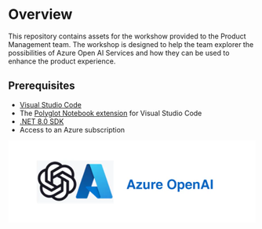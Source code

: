 # Overview

This repository contains assets for the workshow provided to the Product Management team. The workshop is designed to help the team explorer the possibilities of Azure Open AI Services and how they can be used to enhance the product experience.

## Prerequisites

- [Visual Studio Code](https://code.visualstudio.com/)
- The [Polyglot Notebook extension](https://marketplace.visualstudio.com/items?itemName=ms-dotnettools.dotnet-interactive-vscode) for Visual Studio Code
- [.NET 8.0 SDK](https://dotnet.microsoft.com/en-us/download)
- Access to an Azure subscription

![alt text](logo.png)